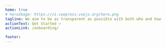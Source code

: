 ```yaml
---
home: true
# heroImage: https://v1.vuepress.vuejs.org/hero.png
tagline: We aim to be as transparent as possible with both who and how we work.
actionText: Get Started →
actionLink: /onboarding/

footer: 
---
```

